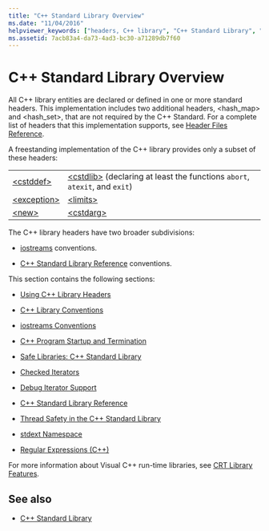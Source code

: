 ```yaml
---
title: "C++ Standard Library Overview"
ms.date: "11/04/2016"
helpviewer_keywords: ["headers, C++ library", "C++ Standard Library", "libraries, Standard C++", "C++ Standard Library, headers"]
ms.assetid: 7acb83a4-da73-4ad3-bc30-a71289db7f60
---
```

# C++ Standard Library Overview

All C++ library entities are declared or defined in one or more standard headers. This implementation includes two additional headers, \<hash_map> and \<hash_set>, that are not required by the C++ Standard. For a complete list of headers that this implementation supports, see [Header Files Reference](../standard-library/cpp-standard-library-header-files.md).

A freestanding implementation of the C++ library provides only a subset of these headers:

|||
|-|-|
|[\<cstddef>](../standard-library/cstddef.md)|[\<cstdlib>](../standard-library/cstdlib.md) (declaring at least the functions `abort`, `atexit`, and `exit`)|
|[\<exception>](../standard-library/exception.md)|[\<limits>](../standard-library/limits.md)|
|[\<new>](../standard-library/new.md)|[\<cstdarg>](../standard-library/cstdarg.md)|

The C++ library headers have two broader subdivisions:

- [iostreams](../standard-library/iostreams-conventions.md) conventions.

- [C++ Standard Library Reference](../standard-library/cpp-standard-library-reference.md) conventions.

This section contains the following sections:

- [Using C++ Library Headers](../standard-library/using-cpp-library-headers.md)

- [C++ Library Conventions](../standard-library/cpp-library-conventions.md)

- [iostreams Conventions](../standard-library/iostreams-conventions.md)

- [C++ Program Startup and Termination](../standard-library/cpp-program-startup-and-termination.md)

- [Safe Libraries: C++ Standard Library](../standard-library/safe-libraries-cpp-standard-library.md)

- [Checked Iterators](../standard-library/checked-iterators.md)

- [Debug Iterator Support](../standard-library/debug-iterator-support.md)

- [C++ Standard Library Reference](../standard-library/cpp-standard-library-reference.md)

- [Thread Safety in the C++ Standard Library](../standard-library/thread-safety-in-the-cpp-standard-library.md)

- [stdext Namespace](../standard-library/stdext-namespace.md)

- [Regular Expressions (C++)](../standard-library/regular-expressions-cpp.md)

For more information about Visual C++ run-time libraries, see [CRT Library Features](../c-runtime-library/crt-library-features.md).

## See also

- [C++ Standard Library](../standard-library/cpp-standard-library-reference.md)
